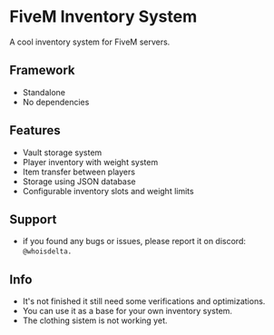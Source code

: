 # FiveM Inventory System

A cool inventory system for FiveM servers.

## Framework

- Standalone
- No dependencies

## Features

- Vault storage system
- Player inventory with weight system
- Item transfer between players
- Storage using JSON database
- Configurable inventory slots and weight limits

## Support

- if you found any bugs or issues, please report it on discord: `@whoisdelta.`

## Info 

- It's not finished it still need some verifications and optimizations.
- You can use it as a base for your own inventory system.
- The clothing sistem is not working yet.
